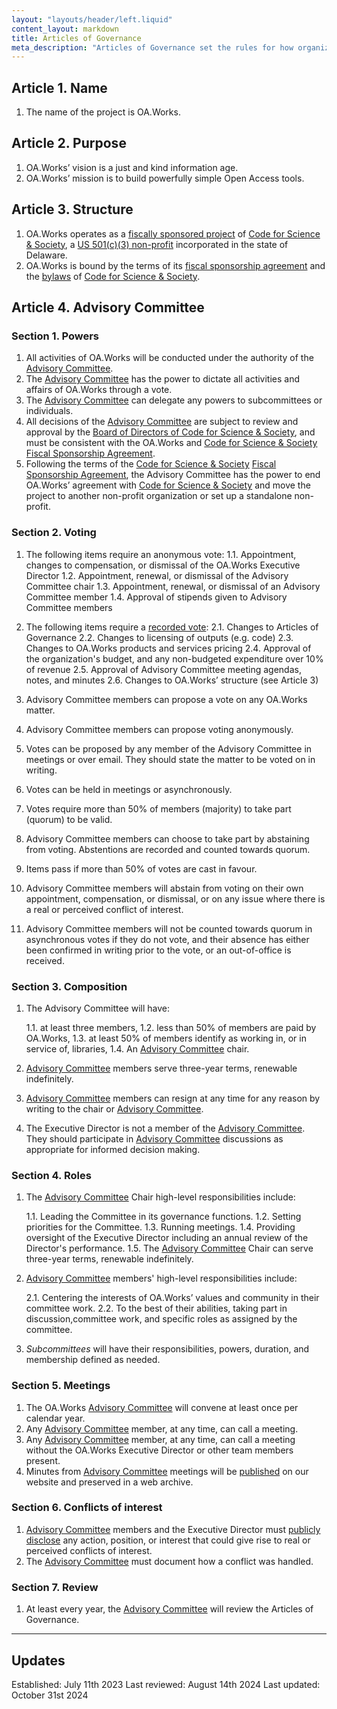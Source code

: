 ```yaml
---
layout: "layouts/header/left.liquid"
content_layout: markdown
title: Articles of Governance
meta_description: "Articles of Governance set the rules for how organizations like ours are run."
---
```


## Article 1. Name

1. The name of the project is OA.Works.

## Article 2. Purpose

1. OA.Works’ vision is a just and kind information age.
2. OA.Works’ mission is to build powerfully simple Open Access tools.

## Article 3. Structure

1. OA.Works operates as a [fiscally sponsored project](https://r.oa.works/about-fsp) of [Code for Science & Society](https://www.codeforsociety.org/), a [US 501(c)(3) non-profit](http://r.oa.works/501(c)(3)) incorporated in the state of Delaware. 
2. OA.Works is bound by the terms of its [fiscal sponsorship agreement](https://r.oa.works/fsp-agreement) and the [bylaws](http://r.oa.works/css-bylaws) of [Code for Science & Society](https://www.codeforsociety.org/).

## Article 4. Advisory Committee

### Section 1. Powers

1. All activities of OA.Works will be conducted under the authority of the [Advisory Committee](https://r.oa.works/advisory-committee/).
2. The [Advisory Committee](https://r.oa.works/advisory-committee/) has the power to dictate all activities and affairs of OA.Works through a vote. 
3. The [Advisory Committee](https://r.oa.works/advisory-committee/) can delegate any powers to subcommittees or individuals.
4. All decisions of the [Advisory Committee](https://r.oa.works/advisory-committee/) are subject to review and approval by the [Board of Directors of Code for Science & Society](http://r.oa.works/css-board), and must be consistent with the OA.Works and [Code for Science & Society](https://www.codeforsociety.org/) [Fiscal Sponsorship Agreement](https://r.oa.works/fsp-agreement).
5. Following the terms of the [Code for Science & Society](https://www.codeforsociety.org/) [Fiscal Sponsorship Agreement](https://r.oa.works/fsp-agreement), the Advisory Committee has the power to end OA.Works’ agreement with [Code for Science & Society](https://www.codeforsociety.org/) and move the project to another non-profit organization or set up a standalone non-profit.

### Section 2. Voting

1. The following items require an anonymous vote:
    1.1. Appointment, changes to compensation, or dismissal of the OA.Works Executive Director
    1.2. Appointment, renewal, or dismissal of the Advisory Committee chair
    1.3. Appointment, renewal, or dismissal of an Advisory Committee member
    1.4. Approval of stipends given to Advisory Committee members

2. The following items require a [recorded vote](https://r.oa.works/recorded-vote):
   2.1. Changes to Articles of Governance
   2.2. Changes to licensing of outputs (e.g. code)
   2.3. Changes to OA.Works products and services pricing
   2.4. Approval of the organization's budget, and any non-budgeted expenditure over 10% of revenue
   2.5. Approval of Advisory Committee meeting agendas, notes, and minutes
   2.6. Changes to OA.Works’ structure (see Article 3)

3. Advisory Committee members can propose a vote on any OA.Works matter.
4. Advisory Committee members can propose voting anonymously.
5. Votes can be proposed by any member of the Advisory Committee in meetings or over email. They should state the matter to be voted on in writing.
6. Votes can be held in meetings or asynchronously.
7. Votes require more than 50% of members (majority) to take part (quorum) to be valid.
8. Advisory Committee members can choose to take part by abstaining from voting. Abstentions are recorded and counted towards quorum.
9. Items pass if more than 50% of votes are cast in favour.
10. Advisory Committee members will abstain from voting on their own appointment, compensation, or dismissal, or on any issue where there is a real or perceived conflict of interest.
11. Advisory Committee members will not be counted towards quorum in asynchronous votes if they do not vote, and their absence has either been confirmed in writing prior to the vote, or an out-of-office is received.

### Section 3. Composition

1. The Advisory Committee will have:

   1.1. at least three members,
   1.2. less than 50% of members are paid by OA.Works,
   1.3. at least 50% of members identify as working in, or in service of, libraries,
   1.4. An [Advisory Committee](https://r.oa.works/advisory-committee/) chair.
2. [Advisory Committee](https://r.oa.works/advisory-committee/) members serve three-year terms, renewable indefinitely.
3. [Advisory Committee](https://r.oa.works/advisory-committee/) members can resign at any time for any reason by writing to the chair or [Advisory Committee](https://r.oa.works/advisory-committee/).
4. The Executive Director is not a member of the [Advisory Committee](https://r.oa.works/advisory-committee/). They should participate in [Advisory Committee](https://r.oa.works/advisory-committee/) discussions as appropriate for informed decision making.

### Section 4. Roles

1. The [Advisory Committee](https://r.oa.works/advisory-committee/) Chair high-level responsibilities include:

    1.1. Leading the Committee in its governance functions.
    1.2. Setting priorities for the Committee.
    1.3. Running meetings.
    1.4. Providing oversight of the Executive Director including an annual review of the Director's performance.
    1.5. The [Advisory Committee](https://r.oa.works/advisory-committee/) Chair can serve three-year terms, renewable indefinitely.

2. [Advisory Committee](https://r.oa.works/advisory-committee/) members' high-level responsibilities include:

    2.1. Centering the interests of OA.Works’ values and community in their committee work.
    2.2. To the best of their abilities, taking part in discussion,committee work, and specific roles as assigned by the committee.

3. _Subcommittees_ will have their responsibilities, powers, duration, and membership defined as needed.

### Section 5. Meetings

1. The OA.Works [Advisory Committee](https://r.oa.works/advisory-committee/) will convene at least once per calendar year.
2. Any [Advisory Committee](https://r.oa.works/advisory-committee/) member, at any time, can call a meeting.
3. Any [Advisory Committee](https://r.oa.works/advisory-committee/) member, at any time, can call a meeting without the OA.Works Executive Director or other team members present.
4. Minutes from [Advisory Committee](https://r.oa.works/advisory-committee/) meetings will be [published](https://r.oa.works/minutes) on our website and preserved in a web archive.

### Section 6. Conflicts of interest

1. [Advisory Committee](https://r.oa.works/advisory-committee/) members and the Executive Director must [publicly disclose](https://r.oa.works/coi) any action, position, or interest that could give rise to real or perceived conflicts of interest.
2. The [Advisory Committee](https://r.oa.works/advisory-committee/) must document how a conflict was handled.

### Section 7. Review

1. At least every year, the [Advisory Committee](https://r.oa.works/advisory-committee/) will review the Articles of Governance.

---

## Updates
Established: July 11th 2023
Last reviewed: August 14th 2024
Last updated: October 31st 2024
